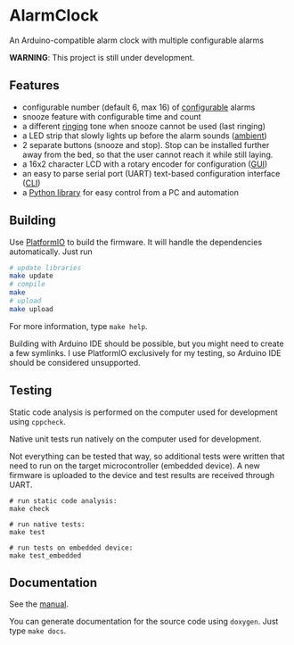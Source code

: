 # AlarmClock
An Arduino-compatible alarm clock with multiple configurable alarms

**WARNING**: This project is still under development.


## Features
- configurable number (default 6, max 16) of
  [configurable](./docs/manual.md#Alarms) alarms
- snooze feature with configurable time and count
- a different [ringing](./docs/manual.md#Ringing) tone when snooze cannot be
  used (last ringing)
- a LED strip that slowly lights up before the alarm sounds
  ([ambient](./docs/manual.md#Ambient-LED-strip))
- 2 separate buttons (snooze and stop). Stop can be installed further away
  from the bed, so that the user cannot reach it while still laying.
- a 16x2 character LCD with a rotary encoder for configuration
  ([GUI](./docs/manual.md#LCD))
- an easy to parse serial port (UART) text-based configuration interface
  ([CLI](./docs/manual.md#Serial-CLI))
- a [Python library][PyAlarmClock] for easy control from a PC and automation


## Building
Use [PlatformIO][PlatformIO] to build the firmware. It will handle the
dependencies automatically. Just run
```sh
# update libraries
make update
# compile
make
# upload
make upload
```

For more information, type `make help`.

Building with Arduino IDE should be possible, but you might need to create a
few symlinks. I use PlatformIO exclusively for my testing, so Arduino IDE
should be considered unsupported.


## Testing
Static code analysis is performed on the computer used for development using
`cppcheck`.

Native unit tests run natively on the computer used for development.

Not everything can be tested that way, so additional tests were written that
need to run on the target microcontroller (embedded device). A new firmware is
uploaded to the device and test results are received through UART.
```
# run static code analysis:
make check

# run native tests:
make test

# run tests on embedded device:
make test_embedded
```


## Documentation
See the [manual][manual].

You can generate documentation for the source code using `doxygen`.
Just type `make docs`.


[manual]: ./docs/manual.md
[PyAlarmClock]: https://github.com/ondras12345/PyAlarmClock
[PlatformIO]: https://platformio.org/
